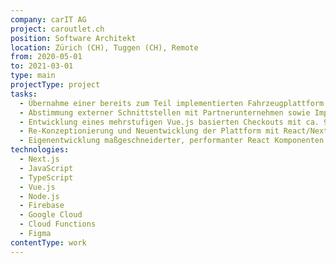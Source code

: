 ```yaml
---
company: carIT AG
project: caroutlet.ch
position: Software Architekt
location: Zürich (CH), Tuggen (CH), Remote
from: 2020-05-01
to: 2021-03-01
type: main
projectType: project
tasks:
  - Übernahme einer bereits zum Teil implementierten Fahrzeugplattform zur Sicherstellung des geplanten Go-Live mit gohugo.io und Vue.js
  - Abstimmung externer Schnittstellen mit Partnerunternehmen sowie Implementierung (u.a. digitale Einreichung von Leasing- und Versicherungsanträgen)
  - Entwicklung eines mehrstufigen Vue.js basierten Checkouts mit ca. 90 Formular-Feldern
  - Re-Konzeptionierung und Neuentwicklung der Plattform mit React/Next.js und Backend mittels Firebase/Firestore
  - Eigenentwicklung maßgeschneiderter, performanter React Komponenten (u.a. 360° Fahrzeugansicht, Zoom-Ansicht)
technologies:
  - Next.js
  - JavaScript
  - TypeScript
  - Vue.js
  - Node.js
  - Firebase
  - Google Cloud
  - Cloud Functions
  - Figma
contentType: work
---
```

